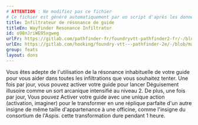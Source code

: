 ```yaml
---
# ATTENTION : Ne modifiez pas ce fichier
# Ce fichier est généré automatiquement par un script d'après les données du module Foundry VTT officiel et de sa traduction
title: Infiltrateur de résonance de guide
titleEn: Wayfinder Resonance Infiltrator
id: o98nJriWE95xgweg
urlFr: https://gitlab.com/pathfinder-fr/foundryvtt-pathfinder2-fr/-/blob/master/data/feats/o98nJriWE95xgweg.htm
urlEn: https://gitlab.com/hooking/foundry-vtt---pathfinder-2e/-/blob/master/packs/data/feats.db/wayfinder-resonance-infiltrator.json
group: feats
layout: dons
---
```

Vous êtes adepte de l'utilisation de la résonance inhabituelle de votre guide pour vous aider dans toutes les infiltrations que vous souhaitez tenter. Une fois par jour, vous pouvez activer votre guide pour lancer Déguisement illusoire comme un sort arcanique intensifié au niveau 2. De plus, une fois par jour, Vous pouvez Activer votre guide avec une unique action (activation, imaginer) pour le transformer en une réplique parfaite d'un autre insigne de même taille d'appartenance à une officine, comme l'insigne du consortium de l'Aspis. cette transformation dure pendant 1 heure.


